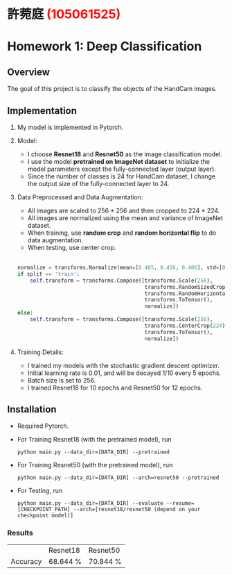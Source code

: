 # 許菀庭 <span style="color:red">(105061525)</span>

# Homework 1: Deep Classification

## Overview
The goal of this project is to classify the objects of the HandCam images.


## Implementation

1. My model is implemented in Pytorch.

2. Model:

	* I choose **Resnet18** and **Resnet50** as the image classification model.
	* I use the model **pretrained on ImageNet dataset** to initialize the model parameters except the fully-connected layer (output layer).
	* Since the number of classes is 24 for HandCam dataset, I change the output size of the fully-connected layer to 24.

3. Data Preprocessed and Data Augmentation:
	
	* All images are scaled to 256 * 256 and then cropped to 224 * 224.
	* All images are normalized using the mean and variance of ImageNet dataset.
	* When training, use **random crop** and **random horizontal flip** to do data augmentation.
	* When testing, use center crop.
	<br>

	```python
	normalize = transforms.Normalize(mean=[0.485, 0.456, 0.406], std=[0.229, 0.224, 0.225])
	if split == 'train':
	    self.transform = transforms.Compose([transforms.Scale(256),
	                                         transforms.RandomSizedCrop(224),
	                                         transforms.RandomHorizontalFlip(),
	                                         transforms.ToTensor(),
	                                         normalize])
	else:
	    self.transform = transforms.Compose([transforms.Scale(256),
	                                         transforms.CenterCrop(224),
	                                         transforms.ToTensor(),
	                                         normalize])
	```

4. Training Details:

	* I trained my models with the stochastic gradient descent optimizer.
	* Initial learning rate is 0.01, and will be decayed 1/10 every 5 epochs.
	* Batch size is set to 256.
	* I trained Resnet18 for 10 epochs and Resnet50 for 12 epochs.

## Installation
* Required Pytorch.
* For Training Resnet18 (with the pretrained model), run

	```
	python main.py --data_dir=[DATA_DIR] --pretrained
	```

* For Training Resnet50 (with the pretrained model), run

	```
	python main.py --data_dir=[DATA_DIR] --arch=resnet50 --pretrained
	```

* For Testing, run

	```
	python main.py --data_dir=[DATA_DIR] --evaluate --resume=[CHECKPOINT_PATH] --arch=[resnet18/resnet50 (depend on your checkpoint model)]
	```

### Results

<table>
<tr>
<td>
</td>
<td>
Resnet18
</td>
<td>
Resnet50
</td>
</tr>

<tr>
<td>
Accuracy
</td>
<td>
68.644 %
</td>
<td>
70.844 %
</td>
</tr>

</table>






